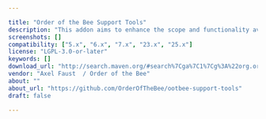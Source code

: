 ```yaml
---

title: "Order of the Bee Support Tools"
description: "This addon aims to enhance the scope and functionality available to Alfresco administrators via the Repository-tier Admin Console or Share-tier Admin Tools. It contains most of the tools provided with the Alfresco Support Tools addon (by Antonio Soler) without requiring to be run on any specific Alfresco edition, and also adds about half a dozen new tools. Owner Axel Faust ‌ / Order of the Bee Product Alfresco Content Services Versions Community 5.0.d and above Enterprise 5.1 and above License Type Lesser GNU Public LIcense v3 Project Page GitHub project Download Page Maven Central (released versions) or Sonatype Open Source Repository Hosting (SNAPSHOT versions) Installation See README in project Recommended: inclusion of AMP in Maven-based WAR build"
screenshots: []
compatibility: ["5.x", "6.x", "7.x", "23.x", "25.x"]
license: "LGPL-3.0-or-later"
keywords: []
download_url: "http://search.maven.org/#search%7Cga%7C1%7Cg%3A%22org.orderofthebee.support-tools%22"
vendor: "Axel Faust ‌ / Order of the Bee"
about: ""
about_url: "https://github.com/OrderOfTheBee/ootbee-support-tools"
draft: false

---
```

